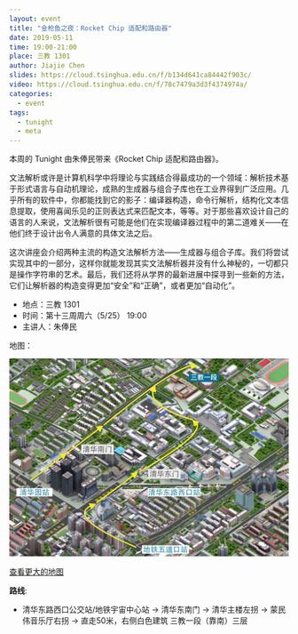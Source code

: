 ```yaml
---
layout: event
title: "金枪鱼之夜：Rocket Chip 适配和路由器"
date: 2019-05-11
time: 19:00-21:00
place: 三教 1301
author: Jiajie Chen
slides: https://cloud.tsinghua.edu.cn/f/b134d641ca84442f903c/
video: https://cloud.tsinghua.edu.cn/f/78c7479a3d3f4374974a/
categories:
  - event
tags:
  - tunight
  - meta
---
```


本周的 Tunight 由朱俸民带来《Rocket Chip 适配和路由器》。

文法解析或许是计算机科学中将理论与实践结合得最成功的一个领域：解析技术基于形式语言与自动机理论，成熟的生成器与组合子库也在工业界得到广泛应用。几乎所有的软件中，你都能找到它的影子：编译器构造，命令行解析，结构化文本信息提取，使用喜闻乐见的正则表达式来匹配文本，等等。对于那些喜欢设计自己的语言的人来说，文法解析很有可能是他们在实现编译器过程中的第二道难关——在他们终于设计出令人满意的具体文法之后。

这次讲座会介绍两种主流的构造文法解析方法——生成器与组合子库。我们将尝试实现其中的一部分，这样你就能发现其实文法解析器并没有什么神秘的，一切都只是操作字符串的艺术。最后，我们还将从学界的最新进展中探寻到一些新的方法，它们让解析器的构造变得更加“安全”和“正确”，或者更加“自动化”。

* 地点：三教 1301
* 时间：第十三周周六（5/25） 19:00
* 主讲人：朱俸民

地图：

![](/assets/img/events/map_t3_sec1.jpg)

<a class="hidden-xs" href="https://www.openstreetmap.org/#map=17/40.00120/116.32246">查看更大的地图</a>

**路线**:

 - 清华东路西口公交站/地铁宇宙中心站 -> 清华东南门 -> 清华主楼左拐 ->  蒙民伟音乐厅右拐 -> 直走50米，右侧白色建筑 三教一段（靠南）三层
